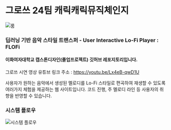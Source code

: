 # 그로쓰 24팀 캐릭캐릭뮤직체인지

![룸](https://github.com/cmlim0070/24_project/assets/87525734/400a5cf3-84f0-4763-8c5f-b6242d5bc509)

### 딥러닝 기반 음악 스타일 트랜스퍼 - User Interactive Lo-Fi Player : FLOFi
#### 이화여자대학교 캡스톤디자인(졸업프로젝트) 깃허브 레포지토리입니다.

그로쓰 시연 영상 유튜브 링크 주소 : https://youtu.be/Lx4eB-qwD1U

사용자가 원하는 음악에서 생성된 멜로디를 Lo-Fi 스타일로 편곡하여 재생할 수 있도록 여러가지 체험을 제공하는 웹 사이트입니다.
코드 진행, 주 멜로디 라인 등 사용자의 취향을 반영할 수 있습니다.

### 시스템 플로우
![시스템 플로우](https://github.com/cmlim0070/24_project/assets/87525734/2e17c11f-3db1-42e0-8717-18d7dd3a2e09)
